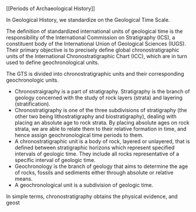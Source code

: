 [[Periods of Archaeological History]]

In Geological History, we standardize on the Geological Time Scale.

The definition of standardized international units of geological time is the responsibility of the International Commission on Stratigraphy (ICS), a constituent body of the International Union of Geological Sciences (IUGS). Their primary objective is to precisely define global chronostratigraphic units of the International Chronostratigraphic Chart (ICC), which are in turn used to define geochronological units.

The GTS is divided into chronostratigraphic units and their corresponding geochronologic units.

- Chronostraigraphy is a part of stratigraphy. Stratigraphy is the branch of geology concerned with the study of rock layers (strata) and layering (stratification).
- Chronostratigraphy is one of the three subdivisions of stratigraphy (the other two being lithostratigraphy and biostratigraphy), dealing with placing an absolute age to rock strata. By placing absolute ages on rock strata, we are able to relate them to their relative formation in time, and hence assign geochronological time periods to them.
- A chronostratigraphic unit is a body of rock, layered or unlayered, that is defined between stratigraphic horizons which represent specified intervals of geologic time. They include all rocks representative of a specific interval of geologic time.
- Geochronology is the branch of geology that aims to determine the age of rocks, fossils and sediments either through absolute or relative means.
- A geochronological unit is a subdivision of geologic time.

In simple terms, chronostratigraphy obtains the physical evidence, and geost
